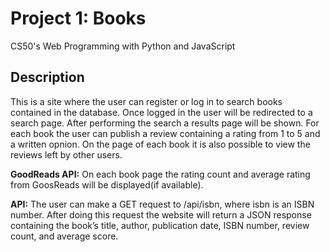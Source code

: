 # Project 1: Books
 
CS50's Web Programming with Python and JavaScript

## Description

This is a site where the user can register or log in to search books contained in the database. Once logged in the user will be redirected to a search page. After performing the search a results page will be shown. For each book the user can publish a review containing a rating from 1 to 5 and a written opnion. On the page of each book it is also possible to view the reviews left by other users.

**GoodReads API:** On each book page the rating count and average rating from GoosReads will be displayed(if available).

**API:** The user can make a GET request to /api/isbn, where isbn is an ISBN number. After doing this request the website will return a JSON response containing the book’s title, author, publication date, ISBN number, review count, and average score.
